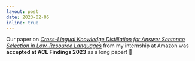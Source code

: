 ```yaml
---
layout: post
date: 2023-02-05
inline: true
---
```


Our paper on *[Cross-Lingual Knowledge Distillation for Answer Sentence Selection in Low-Resource Languages](https://aclanthology.org/2023.findings-acl.885.pdf)* from my internship at Amazon was **accepted at ACL Findings 2023** as a long paper! 🎉
